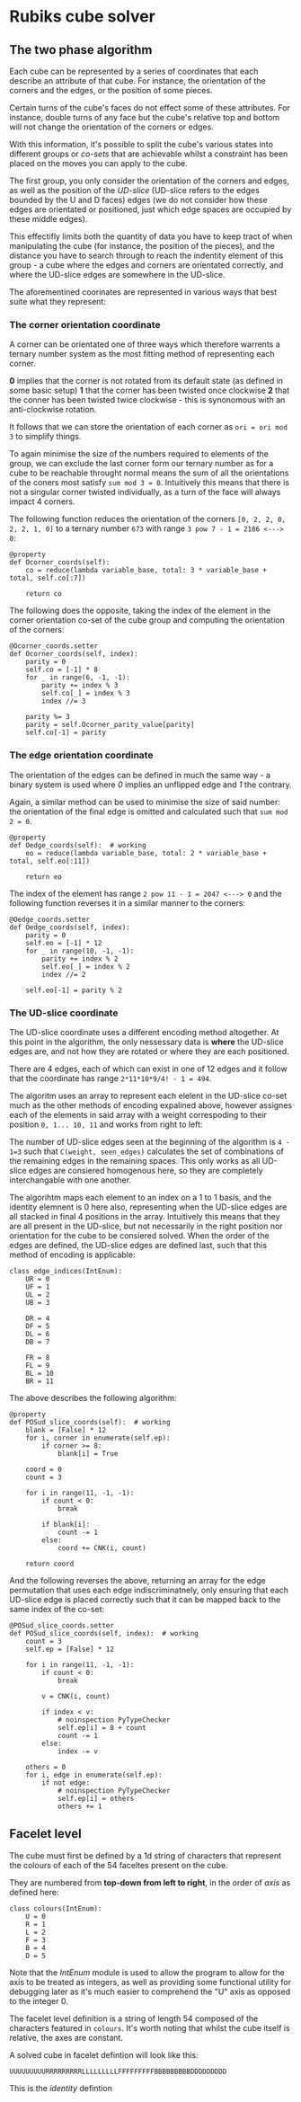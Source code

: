 # Rubiks cube solver 

## The two phase algorithm

Each cube can be represented by a series of coordinates that each describe an attribute of that cube. For instance, the orientation of the corners and the edges, or the position of some pieces. 

Certain turns of the cube's faces do not effect some of these attributes. For instance, double turns of any face but the cube's relative top and bottom will not change the orientation of the corners or edges.

With this information, it's possible to split the cube's various states into different groups or *co-sets* that are achievable whilst a constraint has been placed on the moves you can apply to the cube.

The first group, you only consider the orientation of the corners and edges, as well as the position of the *UD-slice* (UD-slice refers to the edges bounded by the U and D faces) edges (we do not consider how these edges are orientated or positioned, just which edge spaces are occupied by these middle edges).

This effectifly limits both the quantity of data you have to keep tract of when manipulating the cube (for instance, the position of the pieces), and the distance you have to search through to reach the indentity element of this group - a cube where the edges and corners are orientated correctly, and where the UD-slice edges are somewhere in the UD-slice.

The aforementined coorinates are represented in various ways that best suite what they represent:

### The corner orientation coordinate
A corner can be orientated one of three ways which therefore warrents a ternary number system as the most fitting method of representing each corner.

**0** implies that the corner is not rotated from its default state (as defined in some basic setup)
**1** that the corner has been twisted once clockwise
**2** that the conner has been twisted twice clockwise - this is synonomous with an anti-clockwise rotation.

It follows that we can store the orientation of each corner as `ori = ori mod 3` to simplify things. 

To again minimise the size of the numbers required to elements of the group, we can exclude the last corner form our ternary number as for a cube to be reachable throught normal means the sum of all the orientations of the coners most satisfy `sum mod 3 = 0`. Intuitively this means that there is not a singular corner twisted individually, as a turn of the face will always impact 4 corners.

The following function reduces the orientation of the corners `[0, 2, 2, 0, 2, 2, 1, 0]` to a ternary number `673` with range `3 pow 7 - 1 = 2186 <---> 0`:
```
@property
def Ocorner_coords(self):
    co = reduce(lambda variable_base, total: 3 * variable_base + total, self.co[:7])

    return co
```

The following does the opposite, taking the index of the element in the corner orientation co-set of the cube group and computing the orientation of the corners:
```
@Ocorner_coords.setter
def Ocorner_coords(self, index):
    parity = 0
    self.co = [-1] * 8
    for _ in range(6, -1, -1):
        parity += index % 3
        self.co[_] = index % 3
        index //= 3

    parity %= 3
    parity = self.Ocorner_parity_value[parity]
    self.co[-1] = parity
```

### The edge orientation coordinate
The orientation of the edges can be defined in much the same way - a binary system is used where *0* implies an unflipped edge and *1* the contrary.

Again, a similar method can be used to minimise the size of said number: the orientation of the final edge is omitted and calculated such that `sum mod 2 = 0`.
```
@property
def Oedge_coords(self):  # working
    eo = reduce(lambda variable_base, total: 2 * variable_base + total, self.eo[:11])

    return eo
```
The index of the element has range `2 pow 11 - 1 = 2047 <---> 0` and the following function reverses it in a similar manner to the corners:
```
@Oedge_coords.setter
def Oedge_coords(self, index):
    parity = 0
    self.eo = [-1] * 12
    for _ in range(10, -1, -1):
        parity += index % 2
        self.eo[_] = index % 2
        index //= 2

    self.eo[-1] = parity % 2
```

### The UD-slice coordinate
The UD-slice coordinate uses a different encoding method altogether. At this point in the algorithm, the only nessessary data is **where** the UD-slice edges are, and not how they are rotated or where they are each positioned.

There are 4 edges, each of which can exist in one of 12 edges and it follow that the coordinate has range `2*11*10*9/4! - 1 = 494`.

The algoritm uses an array to represent each elelent in the UD-slice co-set much as the other methods of encoding expalined above, however assignes each of the elements in said array with a weight correspoding to their position `0, 1... 10, 11` and works from right to left: 

The number of UD-slice edges seen at the beginning of the algorithm is `4 - 1=3` such that `C(weight, seen_edges)` calculates the set of combinations of the remaining edges in the remaining spaces. This only works as all UD-slice edges are consiered homogenous here, so they are completely interchangable with one another. 

The algorihtm maps each element to an index on a 1 to 1 basis, and the identity elemnent is 0 here also, representing when the UD-slice edges are all stacked in final 4 positions in the array. Intuitively this means that they are all present in the UD-slice, but not necessarily in the right position nor orientation for the cube to be consiered solved. When the order of the edges are defined, the UD-slice edges are defined last, such that this method of encoding is applicable:

```
class edge_indices(IntEnum):
    UR = 0
    UF = 1
    UL = 2
    UB = 3

    DR = 4
    DF = 5
    DL = 6
    DB = 7

    FR = 8
    FL = 9
    BL = 10
    BR = 11
```

The above describes the following algorithm: 
```
@property
def POSud_slice_coords(self):  # working
    blank = [False] * 12
    for i, corner in enumerate(self.ep):
        if corner >= 8:
            blank[i] = True

    coord = 0
    count = 3

    for i in range(11, -1, -1):
        if count < 0:
            break

        if blank[i]:
            count -= 1
        else:
            coord += CNK(i, count)

    return coord
```
And the following reverses the above, returning an array for the edge permutation that uses each edge indiscriminatnely, only ensuring that each UD-slice edge is placed correctly such that it can be mapped back to the same index of the co-set:

```
@POSud_slice_coords.setter
def POSud_slice_coords(self, index):  # working
    count = 3
    self.ep = [False] * 12

    for i in range(11, -1, -1):
        if count < 0:
            break

        v = CNK(i, count)

        if index < v:
            # noinspection PyTypeChecker
            self.ep[i] = 8 + count
            count -= 1
        else:
            index -= v

    others = 0
    for i, edge in enumerate(self.ep):
        if not edge:
            # noinspection PyTypeChecker
            self.ep[i] = others
            others += 1
```


## Facelet level
The cube must first be defined by a 1d string of characters that represent the colours of each of the 54 faceltes present on the cube.

They are numbered from **top-down from left to right**, in the order of *axis* as defined here:

```
class colours(IntEnum):
    U = 0
    R = 1
    L = 2
    F = 3
    B = 4
    D = 5
```
Note that the *IntEnum* module is used to allow the program to allow for the axis to be treated as integers, as well as providing some functional utility for debugging later as it's much easier to comprehend the "U" axis as opposed to the integer 0.

The facelet level definition is a string of length 54 composed of the characters featured in `colours`. It's worth noting that whilst the cube itself is relative, the axes are constant.

A solved cube in facelet defintion will look like this: 
```
UUUUUUUUURRRRRRRRRLLLLLLLLLFFFFFFFFFBBBBBBBBBDDDDDDDDD
```
This is the *identity* defintion
